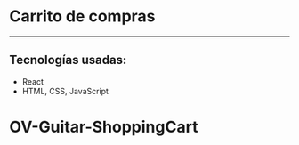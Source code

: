 # Carrito de compras
---
## Tecnologías usadas:
- React
- HTML, CSS, JavaScript


# OV-Guitar-ShoppingCart
